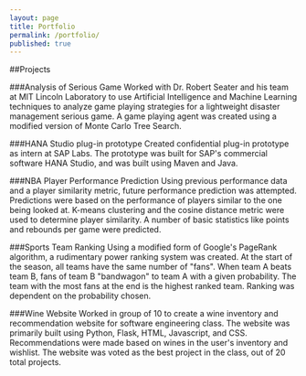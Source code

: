 ```yaml
---
layout: page
title: Portfolio
permalink: /portfolio/
published: true
---
```


##Projects

###Analysis of Serious Game
Worked with Dr. Robert Seater and his team at MIT Lincoln Laboratory to use Artificial Intelligence and Machine Learning techniques to analyze game playing strategies for a lightweight disaster management serious game. A game playing agent was created using a modified version of Monte Carlo Tree Search.

###HANA Studio plug-in prototype
Created confidential plug-in prototype as intern at SAP Labs. The prototype was built for SAP's commercial software HANA Studio, and was built using Maven and Java.

###NBA Player Performance Prediction
Using previous performance data and a player similarity metric, future performance prediction was attempted. Predictions were based on the performance of players similar to the one being looked at. K-means clustering and the cosine distance metric were used to determine player similarity. A number of basic statistics like points and rebounds per game were predicted.

###Sports Team Ranking
Using a modified form of Google's PageRank algorithm, a rudimentary power ranking system was created. At the start of the season, all teams have the same number of "fans". When team A beats team B, fans of team B "bandwagon" to team A with a given probability. The team with the most fans at the end is the highest ranked team. Ranking was dependent on the probability chosen.

###Wine Website
Worked in group of 10 to create a wine inventory and recommendation website for software engineering class. The website was primarily built using Python, Flask, HTML, Javascript, and CSS. Recommendations were made based on wines in the user's inventory and wishlist. The website was voted as the best project in the class, out of 20 total projects.